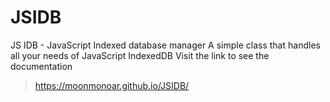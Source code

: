 # JSIDB
JS IDB - JavaScript Indexed database manager
A simple class that handles all your needs of JavaScript IndexedDB
Visit the link to see the documentation
> https://moonmonoar.github.io/JSIDB/

